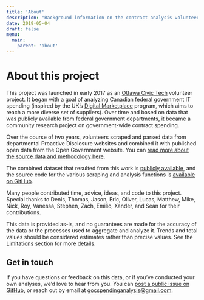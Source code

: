 ```yaml
---
title: 'About'
description: "Background information on the contract analysis volunteer project, credits, and contact details."
date: 2019-05-04
draft: false
menu: 
  main:
    parent: 'about'
---
```


# About this project

This project was launched in early 2017 as an [Ottawa Civic Tech](http://ottawacivictech.ca/) volunteer project. It began with a goal of analyzing Canadian federal government IT spending (inspired by the UK’s [Digital Marketplace](https://gds.blog.gov.uk/2016/08/19/making-digital-services-better-by-engaging-a-diverse-range-of-suppliers/) program, which aims to reach a more diverse set of suppliers). Over time and based on data that was publicly available from federal government departments, it became a community research project on government-wide contract spending.

Over the course of two years, volunteers scraped and parsed data from departmental Proactive Disclosure websites and combined it with published open data from the Open Government website. You can [read more about the source data and methodology here](/methodology/).

The combined dataset that resulted from this work is [publicly available](/download/), and the source code for the various scraping and analysis functions is [available on GitHub](https://github.com/GoC-Spending/). 

Many people contributed time, advice, ideas, and code to this project. Special thanks to Denis, Thomas, Jason, Eric, Oliver, Lucas, Matthew, Mike, Nick, Roy, Vanessa, Stephen, Zach, Emilio, Xander, and Sean for their contributions.

This data is provided as-is, and no guarantees are made for the accuracy of the data or the processes used to aggregate and analyze it. Trends and total values should be considered estimates rather than precise values. See the [Limitations](/methodology/#limitations-and-assumptions) section for more details.

## Get in touch

If you have questions or feedback on this data, or if you’ve conducted your own analyses, we’d love to hear from you. You can [post a public issue on GitHub](https://github.com/GoC-Spending/GoC-Spending), or reach out by email at <gocspendinganalysis@gmail.com>.

